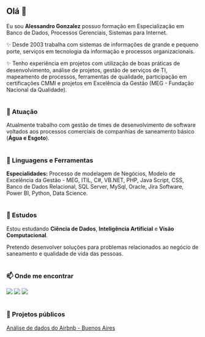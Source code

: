 ## Olá 👋
Eu sou **Alessandro Gonzalez** possuo formação em Especialização em Banco de Dados, Processos Gerenciais, Sistemas para Internet.

✨ Desde 2003 trabalha com sistemas de informações de grande e pequeno porte, serviços em tecnologia da informação e processos organizacionais.

✨ Tenho experiência em projetos com utilização de boas práticas de desenvolvimento, análise de projetos, gestão de serviços de TI, mapeamento de processos, ferramentas de qualidade, participação em certificações CMMI e projetos em Excelência da Gestão (MEG - Fundação Nacional da Qualidade).

#

### 🔭 Atuação
Atualmente trabalho com gestão de times de desenvolvimento de software voltados aos processos comerciais de companhias de saneamento básico (**Água e Esgoto**).

#

### 🔨 Linguagens e Ferramentas

**Especialidades:** Processo de modelagem de Negócios, Modelo de Excelência da Gestão - MEG, ITIL, C#, VB.NET, PHP, Java Script, CSS, Banco de Dados Relacional, SQL Server, MySql, Oracle, Jira Software, Power BI, Python, Data Science.

#

### 🌱 Estudos
Estou estudando **Ciência de Dados**, **Inteligência Artificial** e **Visão Computacional**.

Pretendo desenvolver soluções para problemas relacionados ao negócio de saneamento e qualidade de vida das pessoas.

#

### 📫 Onde me encontrar

[![](https://img.shields.io/badge/Linkedin--blue)](https://www.linkedin.com/in/alessandroxyz)
[![](https://img.shields.io/badge/Medium--blue)](https://alessandrogonzalez.medium.com)
[![](https://img.shields.io/badge/Blog--blue)](http://alessandrogonzalez.blogspot.com)

#

### 💼 Projetos públicos

[Análise de dados do Airbnb - Buenos Aires](https://github.com/alessandroxyz/Analisando-Airbnb-Em-Buenos_Aires)

